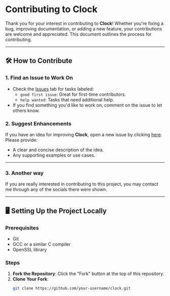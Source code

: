 # Contributing to Clock

Thank you for your interest in contributing to **Clock**! Whether you're fixing a bug, improving documentation, or adding a new feature, your contributions are welcome and appreciated. This document outlines the process for contributing.

---

## 🛠️ How to Contribute

### 1. **Find an Issue to Work On**
- Check the [Issues](https://github.com/comet400/clock/issues) tab for tasks labeled:
  - `good first issue`: Great for first-time contributors.
  - `help wanted`: Tasks that need additional help.
- If you find something you'd like to work on, comment on the issue to let others know.

### 2. **Suggest Enhancements**
If you have an idea for improving **Clock**, open a new issue by clicking [here](https://github.com/comet400/clock/issues/new). Please provide:
- A clear and concise description of the idea.
- Any supporting examples or use cases.

---

### 3. **Another way**
If you are really interested in contributing to this project, you may contact me through any of the socials there were shown.

---

## 🖥️ Setting Up the Project Locally

### Prerequisites
- Git
- GCC or a similar C compiler
- OpenSSL library

### Steps
1. **Fork the Repository**: Click the "Fork" button at the top of this repository.
2. **Clone Your Fork**:
   ```bash
   git clone https://github.com/your-username/clock.git
